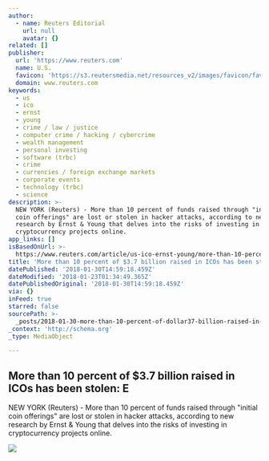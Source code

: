 ```yaml
---
author:
  - name: Reuters Editorial
    url: null
    avatar: {}
related: []
publisher:
  url: 'https://www.reuters.com'
  name: U.S.
  favicon: 'https://s3.reutersmedia.net/resources_v2/images/favicon/favicon.ico'
  domain: www.reuters.com
keywords:
  - us
  - ico
  - ernst
  - young
  - crime / law / justice
  - computer crime / hacking / cybercrime
  - wealth management
  - personal investing
  - software (trbc)
  - crime
  - currencies / foreign exchange markets
  - corporate events
  - technology (trbc)
  - science
description: >-
  NEW YORK (Reuters) - More than 10 percent of funds raised through "initial
  coin offerings" are lost or stolen in hacker attacks, according to new
  research by Ernst & Young that delves into the risks of investing in
  cryptocurrency projects online.
app_links: []
isBasedOnUrl: >-
  https://www.reuters.com/article/us-ico-ernst-young/more-than-10-percent-of-3-7-billion-raised-in-icos-has-been-stolen-ernst-young-idUSKBN1FB1MZ
title: 'More than 10 percent of $3.7 billion raised in ICOs has been stolen: E'
datePublished: '2018-01-30T14:59:18.459Z'
dateModified: '2018-01-23T01:34:49.365Z'
datePublishedOriginal: '2018-01-30T14:59:18.459Z'
via: {}
inFeed: true
starred: false
sourcePath: >-
  _posts/2018-01-30-more-than-10-percent-of-dollar37-billion-raised-in-icos-has-been.md
_context: 'http://schema.org'
_type: MediaObject

---
```

<article style=""><h1>More than 10 percent of $3.7 billion raised in ICOs has been stolen: E</h1><p>NEW YORK (Reuters) - More than 10 percent of funds raised through "initial coin offerings" are lost or stolen in hacker attacks, according to new research by Ernst &amp; Young that delves into the risks of investing in cryptocurrency projects online.</p><img src="https://s4.reutersmedia.net/resources_v2/images/rcom-default.png" /></article>